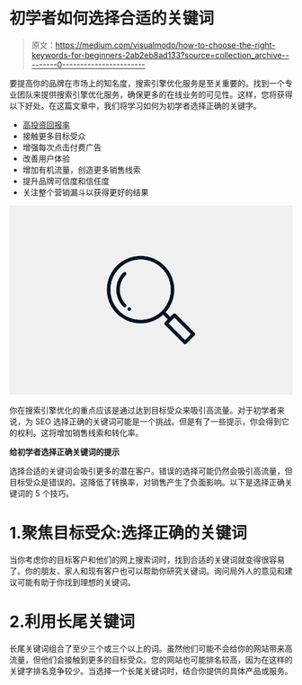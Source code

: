 # 初学者如何选择合适的关键词

> 原文：<https://medium.com/visualmodo/how-to-choose-the-right-keywords-for-beginners-2ab2eb8ad133?source=collection_archive---------0----------------------->

要提高你的品牌在市场上的知名度，搜索引擎优化服务是至关重要的。找到一个专业团队来提供搜索引擎优化服务，确保更多的在线业务的可见性。这样，您将获得以下好处。在这篇文章中，我们将学习如何为初学者选择正确的关键字。

*   [高投资回报率](https://visualmodo.com/how-to-title-blog-posts-for-seo/)
*   接触更多目标受众
*   增强每次点击付费广告
*   改善用户体验
*   增加有机流量，创造更多销售线索
*   提升品牌可信度和信任度
*   关注整个营销漏斗以获得更好的结果

![](img/0c294afd5baf11cdd167f902bb533698.png)

你在搜索引擎优化的重点应该是通过达到目标受众来吸引高流量。对于初学者来说，为 SEO 选择正确的关键词可能是一个挑战。但是有了一些提示，你会得到它的权利。这将增加销售线索和转化率。

**给初学者选择正确关键词的提示**

选择合适的关键词会吸引更多的潜在客户。错误的选择可能仍然会吸引高流量，但目标受众是错误的。这降低了转换率，对销售产生了负面影响。以下是选择正确关键词的 5 个技巧。

# 1.聚焦目标受众:选择正确的关键词

当你考虑你的目标客户和他们的网上搜索词时，找到合适的关键词就变得很容易了。你的朋友、家人和现有客户也可以帮助你研究关键词。询问局外人的意见和建议可能有助于你找到理想的关键词。

# 2.利用长尾关键词

长尾关键词组合了至少三个或三个以上的词。虽然他们可能不会给你的网站带来高流量，但他们会接触到更多的目标受众。您的网站也可能排名较高，因为在这样的关键字排名竞争较少。当选择一个长尾关键词时，结合你提供的具体产品或服务。